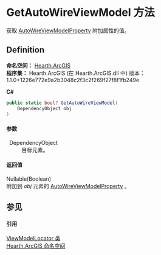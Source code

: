 # GetAutoWireViewModel 方法


获取 <a href="F_Hearth_ArcGIS_ViewModelLocator_AutoWireViewModelProperty">AutoWireViewModelProperty</a> 附加属性的值。



## Definition
**命名空间：** <a href="N_Hearth_ArcGIS">Hearth.ArcGIS</a>  
**程序集：** Hearth.ArcGIS (在 Hearth.ArcGIS.dll 中) 版本：1.1.0+1226e772e9a2b3048c2f3c2f269f27f8f1fb249e

**C#**
``` C#
public static bool? GetAutoWireViewModel(
	DependencyObject obj
)
```



#### 参数
<dl><dt>  DependencyObject</dt><dd>目标元素。</dd></dl>

#### 返回值
Nullable(Boolean)  
附加到 *obj* 元素的 <a href="F_Hearth_ArcGIS_ViewModelLocator_AutoWireViewModelProperty">AutoWireViewModelProperty</a> 。

## 参见


#### 引用
<a href="T_Hearth_ArcGIS_ViewModelLocator">ViewModelLocator 类</a>  
<a href="N_Hearth_ArcGIS">Hearth.ArcGIS 命名空间</a>  
